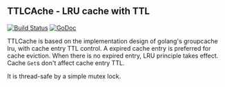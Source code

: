## TTLCAche - LRU cache with TTL
[![Build Status](https://travis-ci.org/lziest/ttlcache.svg?branch=master)](https://travis-ci.org/lziest/ttlcache)
[![GoDoc](https://godoc.org/github.com/lziest/ttlcache?status.png)](https://godoc.org/github.com/lziest/ttlcache)

TTLCache is based on the implementation design of golang's groupcache lru, with cache entry TTL control. A expired
cache entry is preferred for cache eviction. When there is no expired entry, LRU principle takes effect. Cache `Get`s don't affect cache entry TTL.

It is thread-safe by a simple mutex lock.
